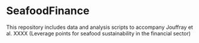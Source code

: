 # SeafoodFinance
This repository includes data and analysis scripts to accompany Jouffray et al. XXXX (Leverage points for seafood sustainability in the financial sector)
